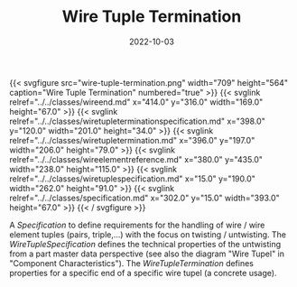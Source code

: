 ﻿---
title: Wire Tuple Termination
toc: false
type: specs
layout: diagram
date: "2022-10-03"
draft: false
specification: VEC
version: 2.0.1
documentType: "Recommendation"
elementType: Diagram
classes:
  - WireEnd
  - WireTupleTerminationSpecification
  - WireTupleTermination
  - WireElementReference
  - WireTupleSpecification
  - Specification
menu:
  VEC-2.0.1:    
    parent: connectivity
    identifier: connectivity/wire-tuple-termination
    weight: 1010010 

# Prev/next pager order (if `docs_section_pager` enabled in `params.toml`)
weight: 1010010
---
{{< svgfigure src="wire-tuple-termination.png" width="709" height="564" caption="Wire Tuple Termination" numbered="true" >}}
  {{< svglink relref="../../classes/wireend.md" x="414.0" y="316.0" width="169.0" height="67.0" >}}
  {{< svglink relref="../../classes/wiretupleterminationspecification.md" x="398.0" y="120.0" width="201.0" height="34.0" >}}
  {{< svglink relref="../../classes/wiretupletermination.md" x="396.0" y="197.0" width="206.0" height="79.0" >}}
  {{< svglink relref="../../classes/wireelementreference.md" x="380.0" y="435.0" width="238.0" height="115.0" >}}
  {{< svglink relref="../../classes/wiretuplespecification.md" x="15.0" y="190.0" width="262.0" height="91.0" >}}
  {{< svglink relref="../../classes/specification.md" x="302.0" y="15.0" width="393.0" height="67.0" >}}
{{< / svgfigure >}}
<p> A <i>Specification</i> to define requirements for the handling of wire / wire element tuples (pairs, triple,...) with the focus on twisting&#160;/&#160;untwisting. The <i>WireTupleSpecification</i> defines the technical properties of the untwisting from a part master data perspective&#160;(see also the diagram &quot;Wire&#160;Tupel&quot;&#160;in &quot;Component&#160;Characteristics&quot;). The <i>WireTupleTermination</i> defines properties for a specific end of a specific wire tupel (a concrete usage).      </p>      <p> &#160;      </p>
